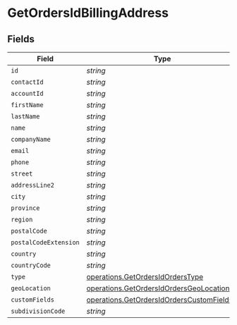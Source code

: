 # GetOrdersIdBillingAddress


## Fields

| Field                                                                                                  | Type                                                                                                   | Required                                                                                               | Description                                                                                            |
| ------------------------------------------------------------------------------------------------------ | ------------------------------------------------------------------------------------------------------ | ------------------------------------------------------------------------------------------------------ | ------------------------------------------------------------------------------------------------------ |
| `id`                                                                                                   | *string*                                                                                               | :heavy_minus_sign:                                                                                     | N/A                                                                                                    |
| `contactId`                                                                                            | *string*                                                                                               | :heavy_minus_sign:                                                                                     | N/A                                                                                                    |
| `accountId`                                                                                            | *string*                                                                                               | :heavy_minus_sign:                                                                                     | N/A                                                                                                    |
| `firstName`                                                                                            | *string*                                                                                               | :heavy_minus_sign:                                                                                     | N/A                                                                                                    |
| `lastName`                                                                                             | *string*                                                                                               | :heavy_minus_sign:                                                                                     | N/A                                                                                                    |
| `name`                                                                                                 | *string*                                                                                               | :heavy_minus_sign:                                                                                     | N/A                                                                                                    |
| `companyName`                                                                                          | *string*                                                                                               | :heavy_minus_sign:                                                                                     | N/A                                                                                                    |
| `email`                                                                                                | *string*                                                                                               | :heavy_minus_sign:                                                                                     | N/A                                                                                                    |
| `phone`                                                                                                | *string*                                                                                               | :heavy_minus_sign:                                                                                     | N/A                                                                                                    |
| `street`                                                                                               | *string*                                                                                               | :heavy_minus_sign:                                                                                     | N/A                                                                                                    |
| `addressLine2`                                                                                         | *string*                                                                                               | :heavy_minus_sign:                                                                                     | N/A                                                                                                    |
| `city`                                                                                                 | *string*                                                                                               | :heavy_minus_sign:                                                                                     | N/A                                                                                                    |
| `province`                                                                                             | *string*                                                                                               | :heavy_minus_sign:                                                                                     | N/A                                                                                                    |
| `region`                                                                                               | *string*                                                                                               | :heavy_minus_sign:                                                                                     | N/A                                                                                                    |
| `postalCode`                                                                                           | *string*                                                                                               | :heavy_minus_sign:                                                                                     | N/A                                                                                                    |
| `postalCodeExtension`                                                                                  | *string*                                                                                               | :heavy_minus_sign:                                                                                     | N/A                                                                                                    |
| `country`                                                                                              | *string*                                                                                               | :heavy_minus_sign:                                                                                     | N/A                                                                                                    |
| `countryCode`                                                                                          | *string*                                                                                               | :heavy_minus_sign:                                                                                     | N/A                                                                                                    |
| `type`                                                                                                 | [operations.GetOrdersIdOrdersType](../../models/operations/getordersidorderstype.md)                   | :heavy_minus_sign:                                                                                     | N/A                                                                                                    |
| `geoLocation`                                                                                          | [operations.GetOrdersIdOrdersGeoLocation](../../models/operations/getordersidordersgeolocation.md)     | :heavy_minus_sign:                                                                                     | N/A                                                                                                    |
| `customFields`                                                                                         | [operations.GetOrdersIdOrdersCustomFields](../../models/operations/getordersidorderscustomfields.md)[] | :heavy_minus_sign:                                                                                     | N/A                                                                                                    |
| `subdivisionCode`                                                                                      | *string*                                                                                               | :heavy_minus_sign:                                                                                     | N/A                                                                                                    |